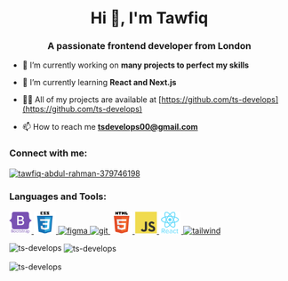 <h1 align="center">Hi 👋, I'm Tawfiq</h1>
<h3 align="center">A passionate frontend developer from London</h3>

- 🔭 I’m currently working on **many projects to perfect my skills**

- 🌱 I’m currently learning **React and Next.js**

- 👨‍💻 All of my projects are available at [https://github.com/ts-develops](https://github.com/ts-develops)

- 📫 How to reach me **tsdevelops00@gmail.com**

<h3 align="left">Connect with me:</h3>
<p align="left">
<a href="https://linkedin.com/in/tawfiq-abdul-rahman-379746198" target="blank"><img align="center" src="https://raw.githubusercontent.com/rahuldkjain/github-profile-readme-generator/master/src/images/icons/Social/linked-in-alt.svg" alt="tawfiq-abdul-rahman-379746198" height="30" width="40" /></a>
</p>

<h3 align="left">Languages and Tools:</h3>
<p align="left"> <a href="https://getbootstrap.com" target="_blank" rel="noreferrer"> <img src="https://raw.githubusercontent.com/devicons/devicon/master/icons/bootstrap/bootstrap-plain-wordmark.svg" alt="bootstrap" width="40" height="40"/> </a> <a href="https://www.w3schools.com/css/" target="_blank" rel="noreferrer"> <img src="https://raw.githubusercontent.com/devicons/devicon/master/icons/css3/css3-original-wordmark.svg" alt="css3" width="40" height="40"/> </a> <a href="https://www.figma.com/" target="_blank" rel="noreferrer"> <img src="https://www.vectorlogo.zone/logos/figma/figma-icon.svg" alt="figma" width="40" height="40"/> </a> <a href="https://git-scm.com/" target="_blank" rel="noreferrer"> <img src="https://www.vectorlogo.zone/logos/git-scm/git-scm-icon.svg" alt="git" width="40" height="40"/> </a> <a href="https://www.w3.org/html/" target="_blank" rel="noreferrer"> <img src="https://raw.githubusercontent.com/devicons/devicon/master/icons/html5/html5-original-wordmark.svg" alt="html5" width="40" height="40"/> </a> <a href="https://developer.mozilla.org/en-US/docs/Web/JavaScript" target="_blank" rel="noreferrer"> <img src="https://raw.githubusercontent.com/devicons/devicon/master/icons/javascript/javascript-original.svg" alt="javascript" width="40" height="40"/> </a> <a href="https://reactjs.org/" target="_blank" rel="noreferrer"> <img src="https://raw.githubusercontent.com/devicons/devicon/master/icons/react/react-original-wordmark.svg" alt="react" width="40" height="40"/> </a> <a href="https://tailwindcss.com/" target="_blank" rel="noreferrer"> <img src="https://www.vectorlogo.zone/logos/tailwindcss/tailwindcss-icon.svg" alt="tailwind" width="40" height="40"/> </a> </p>

<p><img align="left" src="https://github-readme-stats.vercel.app/api/top-langs?username=ts-develops&show_icons=true&locale=en&layout=compact" alt="ts-develops" /></p>

<p>&nbsp;<img align="center" src="https://github-readme-stats.vercel.app/api?username=ts-develops&show_icons=true&locale=en" alt="ts-develops" /></p>

<p><img align="center" src="https://github-readme-streak-stats.herokuapp.com/?user=ts-develops&" alt="ts-develops" /></p>
